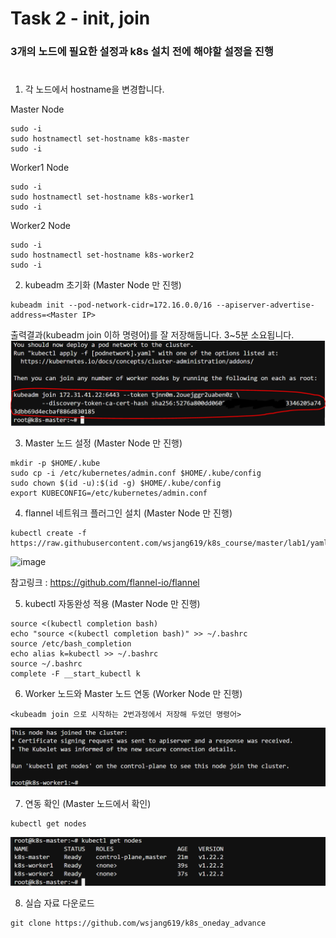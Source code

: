 # Task 2 - init, join

### 3개의 노드에 필요한 설정과 k8s 설치 전에 해야할 설정을 진행
#
1. 각 노드에서 hostname을 변경합니다.

Master Node
```
sudo -i
sudo hostnamectl set-hostname k8s-master
sudo -i
```
Worker1 Node
```
sudo -i
sudo hostnamectl set-hostname k8s-worker1
sudo -i
```
Worker2 Node
```
sudo -i
sudo hostnamectl set-hostname k8s-worker2
sudo -i
```

2. kubeadm 초기화 (Master Node 만 진행)
```
kubeadm init --pod-network-cidr=172.16.0.0/16 --apiserver-advertise-address=<Master IP>
```
출력결과(kubeadm join 이하 명령어)를 잘 저장해둡니다.
3~5분 소요됩니다.
![](./img/3-kubeadm-init-result.png)

3. Master 노드 설정 (Master Node 만 진행)
```
mkdir -p $HOME/.kube
sudo cp -i /etc/kubernetes/admin.conf $HOME/.kube/config
sudo chown $(id -u):$(id -g) $HOME/.kube/config
export KUBECONFIG=/etc/kubernetes/admin.conf
```

4. flannel 네트워크 플러그인 설치 (Master Node 만 진행)
```
kubectl create -f https://raw.githubusercontent.com/wsjang619/k8s_course/master/lab1/yaml/flannel.yaml
```
![image](https://user-images.githubusercontent.com/92773629/218712109-bbb4fe31-ea4c-410b-8e98-c42c7aed2d61.png)

참고링크 : https://github.com/flannel-io/flannel

5. kubectl 자동완성 적용 (Master Node 만 진행)
```
source <(kubectl completion bash)
echo "source <(kubectl completion bash)" >> ~/.bashrc
source /etc/bash_completion
echo alias k=kubectl >> ~/.bashrc
source ~/.bashrc
complete -F __start_kubectl k
```



6. Worker 노드와 Master 노드 연동 (Worker Node 만 진행)

```
<kubeadm join 으로 시작하는 2번과정에서 저장해 두었던 명령어>
```
![](./img/3-kubeadm-join-result.png)


7. 연동 확인 (Master 노드에서 확인)
```
kubectl get nodes
```

![](./img/3-kubectl-get-nodes.png)

8. 실습 자료 다운로드
```
git clone https://github.com/wsjang619/k8s_oneday_advance
```